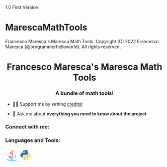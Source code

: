 1.0 
First Version


# MarescaMathTools
Francesco Maresca's Maresca Math Tools.  Copyright (C) 2022 Francesco Maresca (@programmerhelloworld). All rights reserved.

<h1 align="center">Francesco Maresca's Maresca Math Tools</h1>
<h3 align="center">A bundle of math tools!</h3>

- 👨‍💻 Support me by writing [credits!](credits!)

- 💬 Ask me about **everything you need to know about the project**

<h3 align="left">Connect with me:</h3>
<p align="left">
</p>

<h3 align="left">Languages and Tools:</h3>
<p align="left"> <a href="https://www.java.com" target="_blank" rel="noreferrer"> <img src="https://raw.githubusercontent.com/devicons/devicon/master/icons/java/java-original.svg" alt="java" width="40" height="40"/> </a> <a href="https://www.python.org" target="_blank" rel="noreferrer"> <img src="https://raw.githubusercontent.com/devicons/devicon/master/icons/python/python-original.svg" alt="python" width="40" height="40"/> </a> </p>
